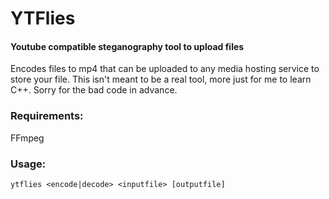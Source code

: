 # YTFlies

#### Youtube compatible steganography tool to upload files

Encodes files to mp4 that can be uploaded to any media hosting service to store your file.
This isn't meant to be a real tool, more just for me to learn C++. Sorry for the bad code in advance.

### Requirements:

FFmpeg 

### Usage:

```
ytflies <encode|decode> <inputfile> [outputfile]
```
